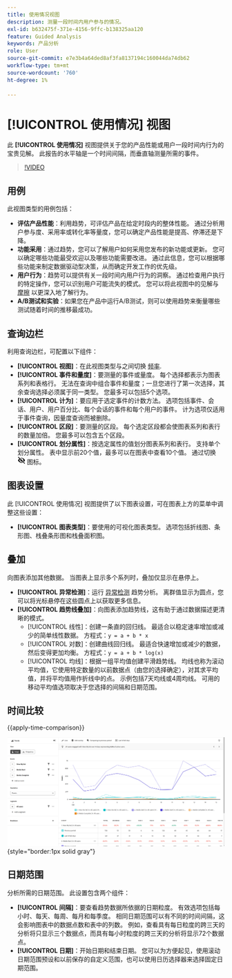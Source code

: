 ```yaml
---
title: 使用情况视图
description: 测量一段时间内用户参与的情况。
exl-id: b632475f-371e-4156-9ffc-b138325aa120
feature: Guided Analysis
keywords: 产品分析
role: User
source-git-commit: e7e3b4a64ded8af3fa8137194c160044da74db62
workflow-type: tm+mt
source-wordcount: '760'
ht-degree: 1%

---
```


# [!UICONTROL 使用情况] 视图

此 **[!UICONTROL 使用情况]** 视图提供关于您的产品性能或用户一段时间内行为的宝贵见解。 此报告的水平轴是一个时间间隔，而垂直轴测量所需的事件。

>[!VIDEO](https://video.tv.adobe.com/v/3421666/?learn=on)

## 用例

此视图类型的用例包括：

* **评估产品性能**：利用趋势，可评估产品在给定时段内的整体性能。 通过分析用户参与度、采用率或转化率等量度，您可以确定产品性能是提高、停滞还是下降。
* **功能采用**：通过趋势，您可以了解用户如何采用您发布的新功能或更新。 您可以确定哪些功能最受欢迎以及哪些功能需要改进。 通过此信息，您可以根据哪些功能来制定数据驱动型决策，从而确定开发工作的优先级。
* **用户行为**：趋势可以提供有关一段时间内用户行为的洞察。 通过检查用户执行的特定操作，您可以识别用户可能流失的模式。 您可以将此视图中的见解与 [摩擦](friction.md) 以更深入地了解行为。
* **A/B测试和实验**：如果您在产品中运行A/B测试，则可以使用趋势来衡量哪些测试随着时间的推移最成功。

## 查询边栏

利用查询边栏，可配置以下组件：

* **[!UICONTROL 视图]**：在此视图类型与之间切换 [频率](frequency.md).
* **[!UICONTROL 事件和量度]**：要测量的事件或量度。 每个选择都表示为图表系列和表格行。 无法在查询中组合事件和量度；一旦您进行了第一次选择，其余查询选择必须属于同一类型。 您最多可以包括5个选项。
* **[!UICONTROL 计为]**：要应用于选定事件的计数方法。 选项包括事件、会话、用户、用户百分比、每个会话的事件和每个用户的事件。 计为选项仅适用于事件查询，因量度查询而被删除。
* **[!UICONTROL 区段]**：要测量的区段。 每个选定区段都会使图表系列和表行的数量加倍。 您最多可以包含五个区段。
* **[!UICONTROL 划分属性]**：按选定属性的值划分图表系列和表行。 支持单个划分属性。 表中显示前20个值，最多可以在图表中查看10个值。 通过切换 ![显示隐藏图标](../assets/hide-in-chart.png) 图标。

## 图表设置

此 [!UICONTROL 使用情况] 视图提供了以下图表设置，可在图表上方的菜单中调整这些设置：

* **[!UICONTROL 图表类型]**：要使用的可视化图表类型。 选项包括折线图、条形图、栈叠条形图和栈叠面积图。

## 叠加

向图表添加其他数据。 当图表上显示多个系列时，叠加仅显示在悬停上。

* **[!UICONTROL 异常检测]**：运行 [异常检测](/help/analysis-workspace/c-anomaly-detection/anomaly-detection.md) 趋势分析。 离群值显示为圆点，您可以将光标悬停在这些圆点上以获取更多信息。
* **[!UICONTROL 趋势线叠加]**：向图表添加趋势线，这有助于通过数据描述更清晰的模式。
   * [!UICONTROL 线性]：创建一条直的回归线。 最适合以稳定速率增加或减少的简单线性数据。 方程式：`y = a + b * x`
   * [!UICONTROL 对数]：创建曲线回归线。 最适合快速增加或减少的数据，然后变得更加均衡。 方程式：`y = a + b * log(x)`
   * [!UICONTROL 均线]：根据一组平均值创建平滑趋势线。 均线也称为滚动平均值，它使用特定数量的以前数据点（由您的选择确定），对其求平均值，并将平均值用作折线中的点。 示例包括7天均线或4周均线。 可用的移动平均值选项取决于您选择的间隔和日期范围。

## 时间比较

{{apply-time-comparison}}

![使用时间比较](../assets/usage-compare.png){style="border:1px solid gray"}

## 日期范围

分析所需的日期范围。 此设置包含两个组件：

* **[!UICONTROL 间隔]**：要查看趋势数据所依据的日期粒度。 有效选项包括每小时、每天、每周、每月和每季度。 相同日期范围可以有不同的时间间隔，这会影响图表中的数据点数和表中的列数。 例如，查看具有每日粒度的跨三天的分析将只显示三个数据点，而具有每小时粒度的跨三天的分析将显示72个数据点。
* **[!UICONTROL 日期]**：开始日期和结束日期。 您可以为方便起见，使用滚动日期范围预设和以前保存的自定义范围，也可以使用日历选择器来选择固定日期范围。
